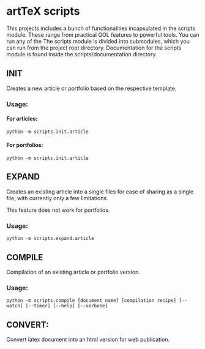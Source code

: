 # artTeX scripts

This projects includes a bunch of functionalities incapsulated in the scripts module. These range from practical QOL features to powerful tools.
You can run any of the
The scripts module is divided into submodules, which you can run from the project root directory. Documentation for the scripts module is found inside the scripts/documentation directory.

## INIT

Creates a new article or portfolio based on the respective template.

### Usage:
#### For articles:
```
python -m scripts.init.article
```
#### For portfolios:
```
python -m scripts.init.article
```


## EXPAND

Creates an existing article into a single files for ease of sharing as a single file, with currently only a few limitations.

This feature does not work for portfolios.

### Usage:
```
python -m scripts.expand.article
```


## COMPILE

Compilation of an existing article or portfolio version.


### Usage:
```
python -m scripts.compile [document name] [compilation recipe] [--watch] [--timer] [--help] [--verbose]
```


## CONVERT:

Convert latex document into an html version for web publication.
